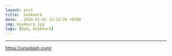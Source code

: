 ```yaml
---
layout: post
title:  bookmark
date:   2020-01-01 13:32:20 +0300
img: bookmark.jpg
tags: [DoA, bookmark]
---
```




---

https://unsplash.com/

